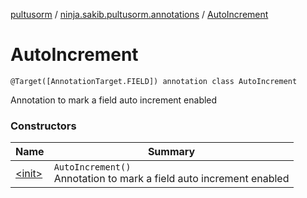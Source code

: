 [pultusorm](../../index.md) / [ninja.sakib.pultusorm.annotations](../index.md) / [AutoIncrement](.)

# AutoIncrement

`@Target([AnnotationTarget.FIELD]) annotation class AutoIncrement`

Annotation to mark a field auto increment enabled

### Constructors

| Name | Summary |
|---|---|
| [&lt;init&gt;](-init-.md) | `AutoIncrement()`<br>Annotation to mark a field auto increment enabled |

